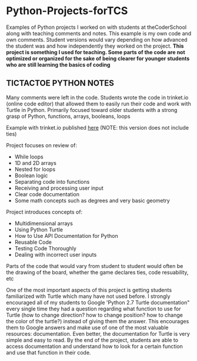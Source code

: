 # Python-Projects-forTCS
Examples of Python projects I worked on with students at theCoderSchool along with teaching comments and notes. This example is my own code and own comments. Student versions would vary depending on how advanced the student was and how independently they worked on the project.
<b>This project is something I used for teaching. Some parts of the code are not optimized or organized for the sake of being clearer for younger students who are still learning the basics of coding </b>

## TICTACTOE PYTHON NOTES
Many comments were left in the code. Students wrote the code in trinket.io (online code editor) that allowed them to easily run their code and work with Turtle in Python. Primarily focused toward older students with a strong grasp of Python, functions, arrays, booleans, loops

Example with trinket.io published [here](https://cath-ee-lin-1824.trinket.io/sites/tcstictactoe) (NOTE: this version does not include ties)

Project focuses on review of:
<ul>
  <li>While loops</li>
  <li>1D and 2D arrays</li>
  <li>Nested for loops</li>
  <li>Boolean logic</li>
  <li>Separating code into functions</li>
  <li>Receiving and processing user input</li>
  <li>Clear code documentation</li>
  <li>Some math concepts such as degrees and very basic geometry</li>
</ul>

Project introduces concepts of:
<ul>
  <li>Multidimensional arrays</li>
  <li>Using Python Turtle</li>
  <li>How to Use API Documentation for Python</li>
  <li>Reusable Code</li>
  <li>Testing Code Thoroughly</li>
  <li>Dealing with incorrect user inputs</li>
</ul>

Parts of the code that would vary from student to student would often be the drawing of the board, whether the game declares ties, code resuability, etc

One of the most important aspects of this project is getting students familiarized with Turtle which many have not used before. I strongly encouraged all of my students to Google 'Python 2.7 Turtle documentation" every single time they had a question regarding what function to use for Turtle (how to change direction? how to change position? how to change the color of the turtle?) instead of giving them the answer. This encourages them to Google answers and make use of one of the most valuable resources: documentation. Even better, the documentation for Turtle is very simple and easy to read. By the end of the project, students are able to access documentation and understand how to look for a certain function and use that function in their code. 
